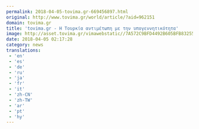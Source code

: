 ```yaml
---
permalink: 2018-04-05-tovima.gr-669456897.html
original: http://www.tovima.gr/world/article/?aid=962151
domain: tovima.gr
title: 'tovima.gr - Η Τουρκία αντιμέτωπη με την υπογεννητικότητα'
image: http://asset.tovima.gr/vimawebstatic//7A572C9BFD4492B605BFB83255073E2D.jpg
date: 2018-04-05 02:17:28
category: news
translations: 
 - 'en'
 - 'es'
 - 'de'
 - 'ru'
 - 'ja'
 - 'fr'
 - 'it'
 - 'zh-CN'
 - 'zh-TW'
 - 'ar'
 - 'pt'
 - 'hy'
---
```


